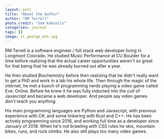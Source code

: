 ```yaml
---
layout: post
title: "About the Author"
author: "RM Terrell"
photo_credit: "Sam Kahsnitz"
categories: journal
tags: []
image: st_george_mtb.jpg
---
```


RM Terrell is a software engineer / full stack web developer living in Longmont Colorado. He studied Music Performance at CU Boulder for a time before realizing
that the actual career opportunities weren't so great for that being that he was already burned out after a year.

He then studied Biochemistry before then realizing that he didn't really want to get a PhD and work in a lab his whole life. Then through the magic of the internet, he met a bunch of programming
nerds playing a video game called Eve: Online. Before he knew it he was fully inducted into the cult of Javascript and became a web developer. And people say
video games don't teach you anything.

His main programming languages are Python and Javascript, with previous experience with C#, and some tinkering with Rust and C++. He has been actively programming
since 2016, and working full time as a developer since January of 2018. When he's not brawling with CSS rules he skis, mountain bikes, runs, and rock climbs.
He also still plays too many video games.
